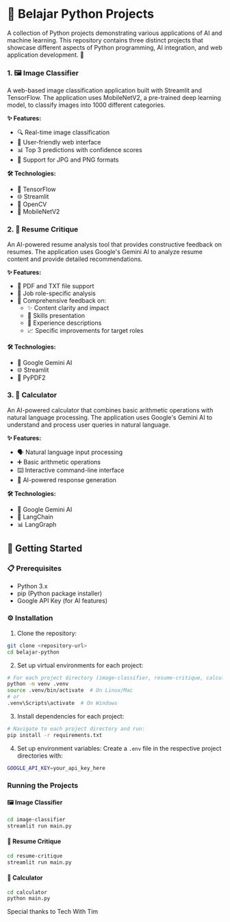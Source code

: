 # 🐍 Belajar Python Projects

A collection of Python projects demonstrating various applications of AI and machine learning. This repository contains three distinct projects that showcase different aspects of Python programming, AI integration, and web application development. 🚀

### 1. 🖼️ Image Classifier

A web-based image classification application built with Streamlit and TensorFlow. The application uses MobileNetV2, a pre-trained deep learning model, to classify images into 1000 different categories.

**✨ Features:**

- 🔍 Real-time image classification
- 🎨 User-friendly web interface
- 📊 Top 3 predictions with confidence scores
- 📁 Support for JPG and PNG formats

**🛠️ Technologies:**

- 🤖 TensorFlow
- 🌐 Streamlit
- 📸 OpenCV
- 🧠 MobileNetV2

### 2. 📃 Resume Critique

An AI-powered resume analysis tool that provides constructive feedback on resumes. The application uses Google's Gemini AI to analyze resume content and provide detailed recommendations.

**✨ Features:**

- 📄 PDF and TXT file support
- 🎯 Job role-specific analysis
- 📝 Comprehensive feedback on:
  - ✨ Content clarity and impact
  - 🎯 Skills presentation
  - 💼 Experience descriptions
  - 📈 Specific improvements for target roles

**🛠️ Technologies:**

- 🤖 Google Gemini AI
- 🌐 Streamlit
- 📑 PyPDF2

### 3. 🧮 Calculator

An AI-powered calculator that combines basic arithmetic operations with natural language processing. The application uses Google's Gemini AI to understand and process user queries in natural language.

**✨ Features:**

- 🗣️ Natural language input processing
- ➕ Basic arithmetic operations
- ⌨️ Interactive command-line interface
- 🤖 AI-powered response generation

**🛠️ Technologies:**

- 🤖 Google Gemini AI
- 🔗 LangChain
- 📊 LangGraph

## 🚀 Getting Started

### 📋 Prerequisites

- Python 3.x
- pip (Python package installer)
- Google API Key (for AI features)

### ⚙️ Installation

1. Clone the repository:

```bash
git clone <repository-url>
cd belajar-python
```

2. Set up virtual environments for each project:

```bash
# For each project directory (image-classifier, resume-critique, calculator)
python -m venv .venv
source .venv/bin/activate  # On Linux/Mac
# or
.venv\Scripts\activate  # On Windows
```

3. Install dependencies for each project:

```bash
# Navigate to each project directory and run:
pip install -r requirements.txt
```

4. Set up environment variables:
   Create a `.env` file in the respective project directories with:

```bash
GOOGLE_API_KEY=your_api_key_here
```

### Running the Projects

#### 🖼️ Image Classifier

```bash
cd image-classifier
streamlit run main.py
```

#### 📃 Resume Critique

```bash
cd resume-critique
streamlit run main.py
```

#### 🧮 Calculator

```bash
cd calculator
python main.py
```

Special thanks to Tech With Tim
